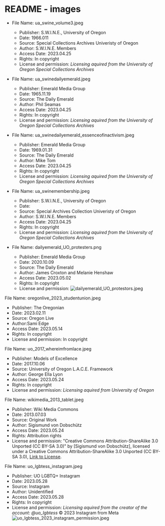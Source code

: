 # README - images

- File Name: ua_swine_volume3.jpeg
  - Publisher: S.W.I.N.E., University of Oregon
  - Date: 1966.011
  - Source: Special Collections Archives Univeristy of Oregon
  - Author: S.W.I.N.E. Members
  - Access Date: 2023.04.25
  - Rights: In copyright
  - License and permission: *Licensing aquired from the University of Oregon Special Collections Archives*


- File Name: ua_swinedailyemerald.jpeg
  - Publisher: Emerald Media Group
  - Date: 1965.11.19
  - Source: The Daily Emerald
  - Author: Phil Seamas
  - Access Date: 2023.04.25
  - Rights: In copyright
  - License and permission: *Licensing aquired from the University of Oregon Special Collections Archives*


- File Name: ua_swinedailyemerald_essenceofinactivism.jpeg
  - Publisher: Emerald Media Group
  - Date: 1969.01.31
  - Source: The Daily Emerald
  - Author: Mike Tom
  - Access Date: 2023.04.25
  - Rights: In copyright
  - License and permission: *Licensing aquired from the University of Oregon Special Collections Archives*

- File Name: ua_swinemembership.jpeg
  - Publisher: S.W.I.N.E., University of Oregon
  - Date:
  - Source: Special Archives Collection Univeristy of Oregon
  - Author: S.W.I.N.E. Members
  - Access Date: 2023.04.25
  - Rights: In copyright
  - License and permission: *Licensing aquired from the University of Oregon Special Collections Archives*

- File Name: dailyemerald_UO_protesters.png
  - Publisher: Emerald Media Group
  - Date: 2020.10.09
  - Source: The Daily Emerald
  - Author: James Croxton and Melanie Henshaw
  - Access Date: 2023.05.02
  - Rights: In copyright
  - License and permission: ![dailyemerald_UO_protestors.jpeg](https://github.com/eng470-s23/jamieyanofskydemosight/blob/main/images/dailyemerald_2020_permissions.png)

File Name: oregonlive_2023_studentunion.jpeg
  - Publisher: The Oregonian
  - Date: 2023.02.11
  - Source: Oregon Live
  - Author:Sami Edge
  - Access Date: 2023.05.14
  - Rights: In copyright
  - License and permission: In copyright

File Name: uo_2017_whereimfromlace.jpeg
  - Publisher: Models of Excellence
  - Date: 2017.10.06
  - Source: University of Oregon L.A.C.E. Framework
  - Author: George Ella Lyon
  - Access Date: 2023.05.24
  - Rights: In copyright
  - License and permission: *Licensing aquired from University of Oregon*

File Name: wikimedia_2013_tablet.jpeg
  - Publisher: Wiki Media Commons
  - Date: 2013.07.03
  - Source: Original Work
  - Author: Sigismund von Dobschütz
  - Access Date: 2023.05.24
  - Rights: Attribution rights
  - License and permission: "Creative Commons Attribution-ShareAlike 3.0 Unported (CC BY-SA 3.0)" by [Sigismund von Dobschütz], licensed under a Creative Commons Attribution-ShareAlike 3.0 Unported (CC BY-SA 3.0), [Link to License](https://creativecommons.org/licenses/by-sa/3.0/).

File Name: uo_lgbtess_instagram.jpeg
  - Publisher: UO LGBTQ+ Instagram
  - Date: 2023.05.28
  - Source: Instagram
  - Author: Unidentified
  - Access Date: 2023.05.28
  - Rights: In copyright
  - License and permission: *Licensing aquired from the creator of the account: @uo_lgbtess* © 2023 Instagram from Meta 
![uo_lgbtess_2023_instagram_permission.jpeg](https://github.com/eng470-s23/jamieyanofskydemosight/blob/main/images/uo_2023_lgbtessinstagram_permission.jpeg)
